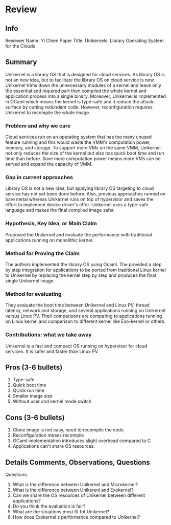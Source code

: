 # Review

## Info

Reviewer Name: Yi Chien
Paper Title: Unikernels: Library Operating System for the Clouds

## Summary
Unikernel is a library OS that is designed for cloud services. As library OS is not an new idea, but to facilitate the library OS on cloud service is new. Unikernel trims down the unnecessary modules of a kernel and leave only the essential and required part then compiled the whole kernel and application process into a single binary. Moreover, Unikernel is implemented in OCaml which means the kernel is type-safe and it reduce the attack-surface by cutting redundant code. However, reconfiguration requires Unikernel to recompile the whole image. 

### Problem and why we care
Cloud services run on an operating system that has too many unused feature running and this would waste the VMM's computation power, memory, and storage. To support more VMs on the same VMM, Unikernel not only reduces the size of the kernel but also has quick boot time and run time than before. Save more computation power means more VMs can be served and expand the capacity of VMM.

### Gap in current approaches
Library OS is not a new idea, but applying library OS targeting to cloud service has not yet been done before. Also, previous approaches runned on bare metal whereas Unikernel runs on top of hypervisor and saves the effort to implement device driver's effor. Unikernel uses a type-safe language and makes the final compiled image safer.

### Hypothesis, Key Idea, or Main Claim
Proposed the Unikernel and evaluate the performance with traditional applications running on monolithic kernel.

### Method for Proving the Claim
The authors implemented the library OS using Ocaml. The provided a step by step integration for applications to be ported from traditional Linux kernel to Unikernel by replacing the kernel step by step and produces the final single Unikernel image. 

### Method for evaluating
They evaluate the boot time between Unikernel and Linux PV, thread latency, network and storage, and several applications running on Unikernel versus Linux PV. Their comparisons are comparing to applications running on Linux kernel and comparison to different kernel like Exo-kernel or others.

### Contributions: what we take away
Unikernel is a fast and compact OS running on hypervisor for cloud services. It is safer and faster than Linux PV.

## Pros (3-6 bullets)
1. Type-safe
2. Quick boot time
3. QUick run time
4. Smaller image size
5. Without user and kernel mode switch

## Cons (3-6 bullets)
1. Clone image is not easy, need to recompile the code.
2. Reconfiguration means recompile
3. OCaml implementation introduces slight overhead compared to C
4. Applications can't share OS resources.

## Details Comments, Observations, Questions
Questions:
1. What is the difference between Unikernel and Microkernel?
2. What is the difference between Unikerenl and Exokernel?
3. Can we share the OS resources of Unikernel between different applications?
4. Do you think the evaluation is fair?
5. What are the situations most fit fot Unikernel?
6. How does Exokernel's performance compared to Unikernel?
